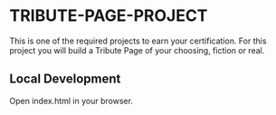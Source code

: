 # TRIBUTE-PAGE-PROJECT

This is one of the required projects to earn your certification.
For this project you will build a Tribute Page of your choosing, fiction or real.

## Local Development

Open index.html in your browser.
